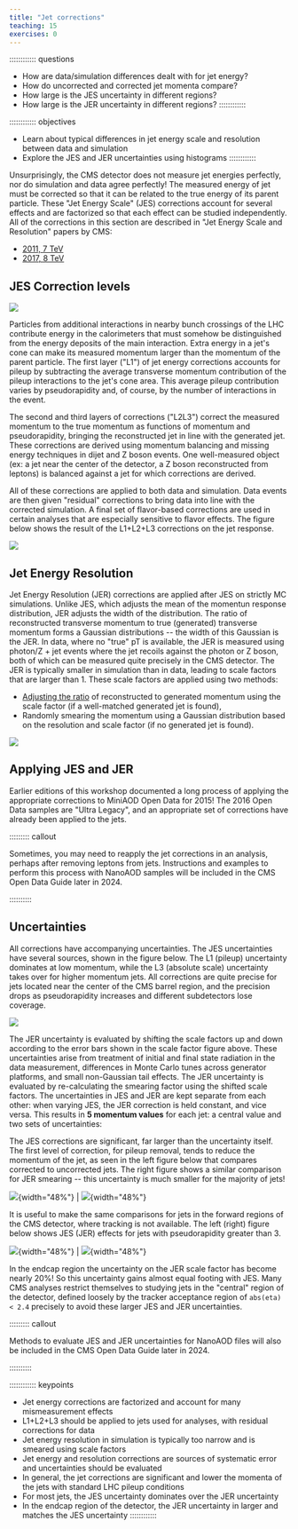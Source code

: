 ```yaml
---
title: "Jet corrections"
teaching: 15
exercises: 0
---
```


:::::::::::: questions
- How are data/simulation differences dealt with for jet energy?
- How do uncorrected and corrected jet momenta compare?
- How large is the JES uncertainty in different regions?
- How large is the JER uncertainty in different regions?
::::::::::::

:::::::::::: objectives
- Learn about typical differences in jet energy scale and resolution between data and simulation
- Explore the JES and JER uncertainties using histograms
::::::::::::


Unsurprisingly, the CMS detector does not measure jet energies perfectly, nor
do simulation and data agree perfectly! The measured energy of jet must be
corrected so that it can be related to the true energy of its parent particle.
These "Jet Energy Scale" (JES) corrections account for several effects and are factorized so that each
effect can be studied independently. All of the corrections in this section are described
in "Jet Energy Scale and Resolution" papers by CMS:
 * [2011, 7 TeV](https://arxiv.org/pdf/1107.4277.pdf)
 * [2017, 8 TeV](https://arxiv.org/abs/1607.03663)

## JES Correction levels

![](fig/correctionFlow.PNG)

Particles from additional interactions in nearby bunch crossings of the LHC contribute energy in the calorimeters that must somehow be distinguished from the
energy deposits of the main interaction. Extra energy in a jet's cone can make its measured momentum larger than the momentum of the parent particle.
The first layer ("L1") of jet energy corrections accounts for pileup by subtracting the average transverse momentum contribution of the pileup interactions to
the jet's cone area. This average pileup contribution varies by pseudorapidity and, of course, by the number of interactions in the event. 

The second and third layers of corrections ("L2L3") correct the measured momentum to the true momentum as functions of momentum and pseudorapidity, bringing
the reconstructed jet in line with the generated jet. These corrections are derived using momentum balancing and missing energy techniques in dijet and Z
boson events. One well-measured object (ex: a jet near the center of the detector, a Z boson reconstructed from leptons) is balanced against a jet for which
corrections are derived.

All of these corrections are applied to both data and simulation. Data events are then given "residual" corrections to bring data into line with the corrected
simulation. A final set of flavor-based corrections are used in certain analyses that are especially sensitive to flavor effects.
The figure below shows the result of the L1+L2+L3 corrections on the jet response.

![](fig/responseFlow.PNG)

## Jet Energy Resolution

Jet Energy Resolution (JER) corrections are applied after JES on strictly MC simulations. Unlike JES, which adjusts the mean of the momentun response distribution, JER adjusts the width of the distribution. The ratio of reconstructed transverse momentum to true (generated) transverse momentum forms a Gaussian distributions -- the width of this Gaussian is the JER. In data, where no "true" pT is available, the JER is measured using photon/Z + jet events where the jet recoils against the photon or Z boson, both of which can be measured quite precisely in the CMS detector. The JER is typically smaller in simulation than in data, leading to scale factors that are larger than 1. These scale factors are applied using two methods:
 * [Adjusting the ratio](https://oaktrust.library.tamu.edu/handle/1969.1/173472) of reconstructed to generated momentum using the scale factor (if a well-matched generated jet is found),
 * Randomly smearing the momentum using a Gaussian distribution based on the resolution and scale factor (if no generated jet is found).

![](fig/jerfactors.JPG)

## Applying JES and JER

Earlier editions of this workshop documented a long process of applying the appropriate corrections to MiniAOD Open Data for 2015! The 2016 Open Data samples are "Ultra Legacy", and an appropriate set of corrections have already been applied to the jets.

::::::::: callout

Sometimes, you may need to reapply the jet corrections in an analysis, perhaps after removing leptons from jets. Instructions and examples to perform this process with NanoAOD samples will be included in the CMS Open Data Guide later in 2024.

::::::::::

## Uncertainties

All corrections have accompanying uncertainties. The JES uncertainties have several sources, shown in the figure below. The L1 (pileup) uncertainty dominates at low momentum,
while the L3 (absolute scale) uncertainty takes over for higher momentum jets. All corrections are quite precise for
jets located near the center of the CMS barrel region, and the precision drops as pseudorapidity increases and different
subdetectors lose coverage. 

![](fig/uncertainties.PNG)

The JER uncertainty is evaluated by shifting the scale factors up and down according to the error bars shown in the scale factor figure above. These uncertainties arise from treatment of initial and final state radiation in the data measurement, differences in Monte Carlo tunes across generator platforms, and small non-Gaussian tail effects.
The JER uncertainty is evaluated by re-calculating the smearing factor using the shifted scale factors. The uncertainties in JES and JER are kept separate from each other: when varying JES, the JER correction is held constant, and vice versa. This results in **5 momentum values** for each jet: a central value and two sets of uncertainties:

The JES corrections are significant, far larger than the uncertainty itself. The first level of correction, for pileup removal, tends to reduce the momentum of the jet, as seen in the left figure below that compares corrected to uncorrected jets. The right figure shows a similar comparison for JER smearing -- this uncertainty is much smaller for the majority of jets!

![](fig/jetPtUncorrCorrJEC_highstat.JPG){width="48%"} | ![](../assets/img/jetPtUncorrCorrJER_highstat.JPG){width="48%"}

It is useful to make the same comparisons for jets in the forward regions of the CMS detector, where tracking is not available. The left (right) figure below shows JES (JER) effects for jets with pseudorapidity greater than 3. 

![](../assets/img/jetPtUncorrCorrJEC_forward.JPG){width="48%"} | ![](../assets/img/jetPtUncorrCorrJER_forward.JPG){width="48%"}

In the endcap region the uncertainty on the JER scale factor has become nearly 20%! So this uncertainty gains almost equal footing with JES.
Many CMS analyses restrict themselves to studying jets in the "central" region of the detector, defined loosely by the tracker acceptance region of `abs(eta) < 2.4` precisely to
avoid these larger JES and JER uncertainties.

::::::::: callout

Methods to evaluate JES and JER uncertainties for NanoAOD files will also be included in the CMS Open Data Guide later in 2024.

::::::::::

:::::::::::: keypoints
- Jet energy corrections are factorized and account for many mismeasurement effects
- L1+L2+L3 should be applied to jets used for analyses, with residual corrections for data
- Jet energy resolution in simulation is typically too narrow and is smeared using scale factors
- Jet energy and resolution corrections are sources of systematic error and uncertainties should be evaluated
- In general, the jet corrections are significant and lower the momenta of the jets with standard LHC pileup conditions
- For most jets, the JES uncertainty dominates over the JER uncertainty
- In the endcap region of the detector, the JER uncertainty in larger and matches the JES uncertainty
::::::::::::
